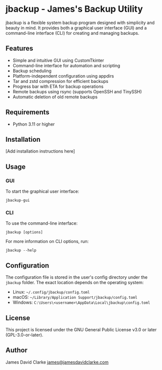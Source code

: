 # jbackup - James's Backup Utility

jbackup is a flexible system backup program designed with simplicity and beauty in mind. It provides both a graphical user interface (GUI) and a command-line interface (CLI) for creating and managing backups.

## Features

- Simple and intuitive GUI using CustomTkinter
- Command-line interface for automation and scripting
- Backup scheduling
- Platform-independent configuration using appdirs
- Tar and zstd compression for efficient backups
- Progress bar with ETA for backup operations
- Remote backups using rsync (supports OpenSSH and TinySSH)
- Automatic deletion of old remote backups

## Requirements

- Python 3.11 or higher

## Installation

[Add installation instructions here]

## Usage

### GUI

To start the graphical user interface:

```
jbackup-gui
```

### CLI

To use the command-line interface:

```
jbackup [options]
```

For more information on CLI options, run:

```
jbackup --help
```

## Configuration

The configuration file is stored in the user's config directory under the `jbackup` folder. The exact location depends on the operating system:

- Linux: `~/.config/jbackup/config.toml`
- macOS: `~/Library/Application Support/jbackup/config.toml`
- Windows: `C:\Users\<username>\AppData\Local\jbackup\config.toml`

## License

This project is licensed under the GNU General Public License v3.0 or later (GPL-3.0-or-later).

## Author

James David Clarke <james@jamesdavidclarke.com>